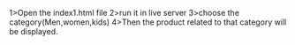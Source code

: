 1>Open the index1.html file 
2>run it in live server
3>choose the category(Men,women,kids)
4>Then the product related to that category will be displayed.

